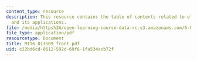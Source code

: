 ```yaml
---
content_type: resource
description: This resource contains the table of contents related to electromagnetics
  and its applications.
file: /media/https%3A/open-learning-course-data-rc.s3.amazonaws.com/6-013-electromagnetics-and-applications-spring-2009/c22bd6cd0612592d69f61fa534acb72f_MIT6_013S09_front.pdf
file_type: application/pdf
resourcetype: Document
title: MIT6_013S09_front.pdf
uid: c22bd6cd-0612-592d-69f6-1fa534acb72f
---
```

